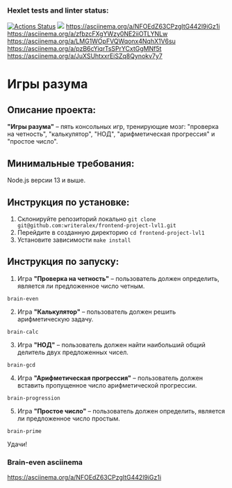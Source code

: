### Hexlet tests and linter status:
[![Actions Status](https://github.com/vulman-dev/frontend-project-lvl1/workflows/hexlet-check/badge.svg)](https://github.com/vulman-dev/frontend-project-lvl1/actions)
<a href="https://codeclimate.com/github/codeclimate/codeclimate/maintainability"><img src="https://api.codeclimate.com/v1/badges/a99a88d28ad37a79dbf6/maintainability" /></a>
https://asciinema.org/a/NFOEdZ63CPzgItG442l9iGz1i
https://asciinema.org/a/zfbzcFXgYWzy0NE2iiOTLYNLw
https://asciinema.org/a/LMG1WOpFVQWqonx4NqhX1V6su
https://asciinema.org/a/pzB6cYiqrTsSPrYCxtGgMNf5t
https://asciinema.org/a/JuXSUhtxxrEiSZq8Qynokv7y7
# Игры разума

## Описание проекта:
**"Игры разума"** – пять консольных игр, тренирующие мозг: "проверка на четность", "калькулятор", "НОД", "арифметическая прогрессия" и "простое число".

## Минимальные требования:
Node.js версии 13 и выше.

## Инструкция по установке:
1. Склонируйте репозиторий локально
`git clone git@github.com:writeralex/frontend-project-lvl1.git`
2. Перейдите в созданную директорию
`cd frontend-project-lvl1`
3. Установите зависимости
`make install`

## Инструкция по запуску:
1. Игра **"Проверка на четность"** – пользователь должен определить, является ли предложенное число четным.

`brain-even`

2. Игра **"Калькулятор"** – пользователь должен решить арифметическую задачу.

`brain-calc`

3. Игра **"НОД"** – пользователь должен найти наибольший общий делитель двух предложенных чисел.

`brain-gcd`

4. Игра **"Арифметическая прогрессия"** – пользователь должен вставить пропущенное число арифметической прогрессии.

`brain-progression`

5. Игра **"Простое число"** – пользователь должен определить, является ли предложенное число простым.

`brain-prime`


Удачи!

### Brain-even asciinema
https://asciinema.org/a/NFOEdZ63CPzgItG442l9iGz1i
